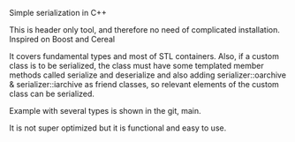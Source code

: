 Simple serialization in C++

This is header only tool, and therefore no need of complicated installation. Inspired on Boost and Cereal

It covers fundamental types and most of STL containers. Also, if a custom class is to be serialized, 
the class must have some templated member methods called serialize and deserialize and also adding serializer::oarchive & serializer::iarchive as friend classes,
so relevant elements of the custom class can be serialized.

Example with several types is shown in the git, main. 

It is not super optimized but it is functional and easy to use. 

